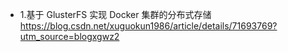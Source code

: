 - 1.基于 GlusterFS 实现 Docker 集群的分布式存储
https://blog.csdn.net/xuguokun1986/article/details/71693769?utm_source=blogxgwz2
